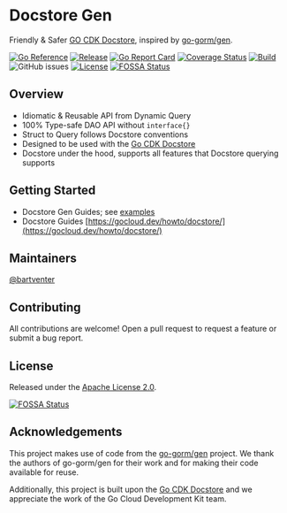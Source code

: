 # Docstore Gen

Friendly & Safer [GO CDK Docstore](https://gocloud.dev/howto/docstore/), inspired by [go-gorm/gen](https://github.com/go-gorm/gen).

[![Go Reference](https://pkg.go.dev/badge/github.com/bartventer/docstore-gen.svg)](https://pkg.go.dev/github.com/bartventer/docstore-gen)
[![Release](https://img.shields.io/github/release/bartventer/docstore-gen.svg)](https://github.com/bartventer/docstore-gen/releases/latest)
[![Go Report Card](https://goreportcard.com/badge/github.com/bartventer/docstore-gen)](https://goreportcard.com/report/github.com/bartventer/docstore-gen)
[![Coverage Status](https://coveralls.io/repos/github/bartventer/docstore-gen/badge.svg?branch=master)](https://coveralls.io/github/bartventer/docstore-gen?branch=master)
[![Build](https://github.com/bartventer/docstore-gen/actions/workflows/go.yml/badge.svg)](https://github.com/bartventer/docstore-gen/actions/workflows/go.yml)
![GitHub issues](https://img.shields.io/github/issues/bartventer/docstore-gen)
[![License](https://img.shields.io/github/license/bartventer/docstore-gen.svg)](LICENSE)
[![FOSSA Status](https://app.fossa.com/api/projects/git%2Bgithub.com%2Fbartventer%2Fdocstore-gen.svg?type=shield)](https://app.fossa.com/projects/git%2Bgithub.com%2Fbartventer%2Fdocstore-gen?ref=badge_shield)

## Overview

- Idiomatic & Reusable API from Dynamic Query
- 100% Type-safe DAO API without `interface{}`
- Struct to Query follows Docstore conventions
- Designed to be used with the [Go CDK Docstore](https://gocloud.dev/howto/docstore/)
- Docstore under the hood, supports all features that Docstore querying supports

## Getting Started

* Docstore Gen Guides; see [examples](https://github.com/bartventer/docstore-gen/blob/master/examples/README.md)
* Docstore Guides [https://gocloud.dev/howto/docstore/](https://gocloud.dev/howto/docstore/)

## Maintainers

[@bartventer](https://github.com/bartventer)

## Contributing

All contributions are welcome! Open a pull request to request a feature or submit a bug report.

## License

Released under the [Apache License 2.0](LICENSE).


[![FOSSA Status](https://app.fossa.com/api/projects/git%2Bgithub.com%2Fbartventer%2Fdocstore-gen.svg?type=large)](https://app.fossa.com/projects/git%2Bgithub.com%2Fbartventer%2Fdocstore-gen?ref=badge_large)

## Acknowledgements

This project makes use of code from the [go-gorm/gen](https://github.com/go-gorm/gen) project. We thank the authors of go-gorm/gen for their work and for making their code available for reuse.

Additionally, this project is built upon the [Go CDK Docstore](https://gocloud.dev/howto/docstore/) and we appreciate the work of the Go Cloud Development Kit team.